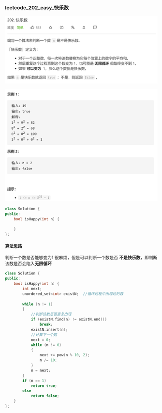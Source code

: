 ### leetcode_202_easy_快乐数

![image-20210217203110964](leetcode_202_easy_快乐数.assets/image-20210217203110964.png)

![image-20210217203121030](leetcode_202_easy_快乐数.assets/image-20210217203121030.png)

```c++
class Solution {
public:
    bool isHappy(int n) {

    }
};
```

#### 算法思路

判断一个数是否能够变为1 很麻烦，但是可以判断一个数是否 **不是快乐数**，即判断该数是否会陷入**无限循环**

```c++
class Solution {
public:
	bool isHappy(int n) {
		int next;
		unordered_set<int> existN;  //循环过程中出现过的数

		while (n != 1)
		{
			//判断该数是否重复出现
			if (existN.find(n) != existN.end())
				break;
			existN.insert(n);
			//计算下一个数
			next = 0;
			while (n != 0)
			{
				next += pow(n % 10, 2);
				n /= 10;
			}
			n = next;
		}
		if (n == 1)
			return true;
		else
			return false;
	}
};
```

